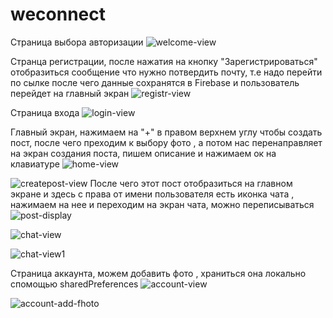 # weconnect


Страница выбора авторизации
![welcome-view](https://user-images.githubusercontent.com/97756428/186725471-5dae9238-00d4-45d7-bc2d-af94a6bb202d.png)

Странца регистрации, после нажатия на кнопку "Зарегистрироваться" отобразиться сообщение что нужно потвердить почту, т.е надо перейти по сылке после чего данные сохранятся в Firebase и пользователь перейдет на главный экран
![registr-view](https://user-images.githubusercontent.com/97756428/186725700-8d312090-b170-49ab-a330-cc1689064b96.png)

Страница входа
![login-view](https://user-images.githubusercontent.com/97756428/186725786-e46efdbb-4974-464a-8251-ef6f27370b4a.png)

Главный экран, нажимаем на "+" в правом верхнем углу чтобы создать пост, после чего преходим к выбору фото , а потом нас перенаправляет на экран создания поста, пишем описание и нажимаем ок на клавиатуре
![home-view](https://user-images.githubusercontent.com/97756428/186726245-f60a3e0d-2900-46c2-8a34-bf336fc9499f.png)

![createpost-view](https://user-images.githubusercontent.com/97756428/186726353-7f4894c8-1993-4031-bfd7-b4ed9423ef45.png)
После чего этот пост отобразиться на главном экране и здесь с права от имени пользователя есть иконка чата , нажимаем на нее и переходим на экран чата, можно переписываться
![post-display](https://user-images.githubusercontent.com/97756428/186726631-9a61f102-a5db-4495-a9d7-46ec4057f8f0.png)

![chat-view](https://user-images.githubusercontent.com/97756428/186726768-82ec03f5-7aee-4c7e-b44d-3f6db125c797.png)

![chat-view1](https://user-images.githubusercontent.com/97756428/186726773-83736e14-b827-4789-b6d1-7b849b57d2bc.png)

Страница аккаунта, можем добавить фото , храниться она локально спомощью sharedPreferences
![account-view](https://user-images.githubusercontent.com/97756428/186725984-0070261b-0847-449c-8cdd-503e8ad1e055.png)

![account-add-fhoto](https://user-images.githubusercontent.com/97756428/186726951-05061819-780d-49a2-b02e-a9264e272867.png)








